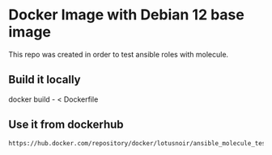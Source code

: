 # Docker Image with Debian 12 base image

This repo was created in order to test ansible roles with molecule.

## Build it locally

docker build - < Dockerfile

## Use it from dockerhub

    https://hub.docker.com/repository/docker/lotusnoir/ansible_molecule_test_images:debian12

